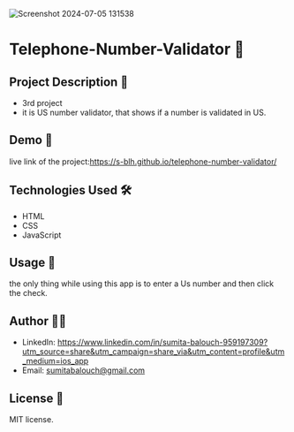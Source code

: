 ![Screenshot 2024-07-05 131538](https://github.com/S-BLH/telephone-number-validator/assets/168165771/23da4121-1b90-4e11-8c2d-b1ca498878fd)
# Telephone-Number-Validator 🚀

## Project Description 📝
- 3rd project
- it is US number validator, that shows if a number is validated in US.

## Demo 📸
live link of the project:https://s-blh.github.io/telephone-number-validator/

## Technologies Used 🛠️

- HTML
- CSS
- JavaScript


## Usage 🎯
the only thing while using this app is to enter a Us number and then click the check.

## Author 👩‍💻
- LinkedIn: https://www.linkedin.com/in/sumita-balouch-959197309?utm_source=share&utm_campaign=share_via&utm_content=profile&utm_medium=ios_app
- Email: sumitabalouch@gmail.com

## License 📜

MIT license.

